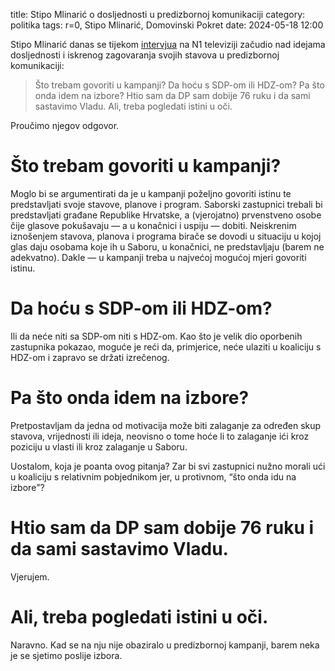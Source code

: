 title: Stipo Mlinarić o dosljednosti u predizbornoj komunikaciji
category: politika
tags: r=0, Stipo Mlinarić, Domovinski Pokret
date: 2024-05-18 12:00

Stipo Mlinarić danas se tijekom
[intervjua](https://n1info.hr/vijesti/stipo-mlinaric-za-n1-o-kritikama-i-novoj-vladi/)
na N1 televiziji začudio nad idejama dosljednosti i  iskrenog zagovaranja
svojih stavova u predizbornoj komunikaciji:

> Što trebam govoriti u kampanji? Da hoću s SDP-om ili HDZ-om? Pa što onda
> idem na izbore? Htio sam da DP sam dobije 76 ruku i da sami sastavimo Vladu.
> Ali, treba pogledati istini u oči.

Proučimo njegov odgovor.

# Što trebam govoriti u kampanji?

Moglo bi se argumentirati da je u kampanji poželjno govoriti istinu te
predstavljati svoje stavove, planove i program. Saborski zastupnici trebali bi
predstavljati građane Republike Hrvatske, a (vjerojatno) prvenstveno osobe čije
glasove pokušavaju &mdash; a u konačnici i uspiju &mdash; dobiti. Neiskrenim
iznošenjem stavova, planova i programa birače se dovodi u situaciju u kojoj
glas daju osobama koje ih u Saboru, u konačnici, ne predstavljaju (barem ne
adekvatno). Dakle &mdash; u kampanji treba u najvećoj mogućoj mjeri govoriti
istinu.

# Da hoću s SDP-om ili HDZ-om?

Ili da neće niti sa SDP-om niti s HDZ-om. Kao što je velik dio oporbenih
zastupnika pokazao, moguće je reći da, primjerice, neće ulaziti u koaliciju
s HDZ-om i zapravo se držati izrečenog.

# Pa što onda idem na izbore?

Pretpostavljam da jedna od motivacija može biti zalaganje za određen skup
stavova, vrijednosti ili ideja, neovisno o tome hoće li to zalaganje ići
kroz poziciju u vlasti ili kroz zalaganje u Saboru.

Uostalom, koja je poanta ovog pitanja? Zar bi svi zastupnici nužno morali ući
u koaliciju s relativnim pobjednikom jer, u protivnom,
<q>što onda idu na izbore</q>?

# Htio sam da DP sam dobije 76 ruku i da sami sastavimo Vladu.

Vjerujem.

# Ali, treba pogledati istini u oči.

Naravno. Kad se na nju nije obaziralo u predizbornoj kampanji, barem neka je
se sjetimo poslije izbora.
